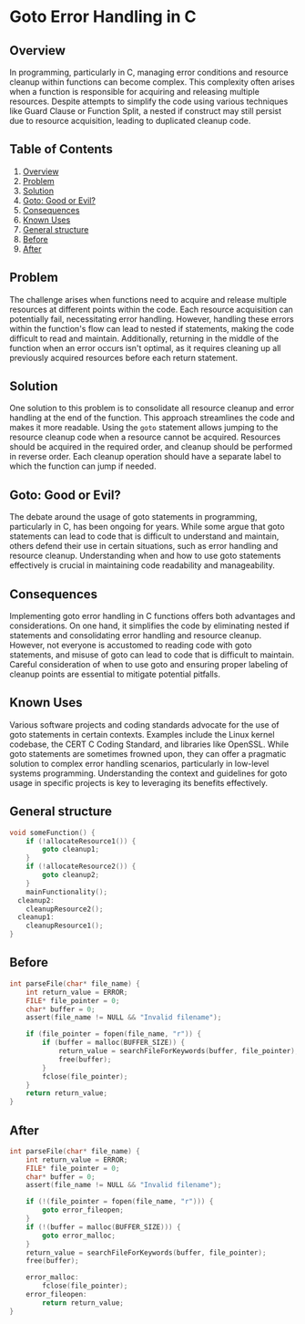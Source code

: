 # Goto Error Handling in C

## Overview

In programming, particularly in C, managing error conditions and resource cleanup within functions can become complex. This complexity often arises when a function is responsible for acquiring and releasing multiple resources. Despite attempts to simplify the code using various techniques like Guard Clause or Function Split, a nested if construct may still persist due to resource acquisition, leading to duplicated cleanup code.

## Table of Contents

1. [Overview](#overview)
2. [Problem](#problem)
3. [Solution](#solution)
4. [Goto: Good or Evil?](#goto-good-or-evil)
5. [Consequences](#consequences)
6. [Known Uses](#known-uses)
7. [General structure](#general-structure)
8. [Before](#before)
9. [After](#after)

## Problem

The challenge arises when functions need to acquire and release multiple resources at different points within the code. Each resource acquisition can potentially fail, necessitating error handling. However, handling these errors within the function's flow can lead to nested if statements, making the code difficult to read and maintain. Additionally, returning in the middle of the function when an error occurs isn't optimal, as it requires cleaning up all previously acquired resources before each return statement.

## Solution

One solution to this problem is to consolidate all resource cleanup and error handling at the end of the function. This approach streamlines the code and makes it more readable. Using the `goto` statement allows jumping to the resource cleanup code when a resource cannot be acquired. Resources should be acquired in the required order, and cleanup should be performed in reverse order. Each cleanup operation should have a separate label to which the function can jump if needed.

## Goto: Good or Evil?

The debate around the usage of goto statements in programming, particularly in C, has been ongoing for years. While some argue that goto statements can lead to code that is difficult to understand and maintain, others defend their use in certain situations, such as error handling and resource cleanup. Understanding when and how to use goto statements effectively is crucial in maintaining code readability and manageability.

## Consequences

Implementing goto error handling in C functions offers both advantages and considerations. On one hand, it simplifies the code by eliminating nested if statements and consolidating error handling and resource cleanup. However, not everyone is accustomed to reading code with goto statements, and misuse of goto can lead to code that is difficult to maintain. Careful consideration of when to use goto and ensuring proper labeling of cleanup points are essential to mitigate potential pitfalls.

## Known Uses

Various software projects and coding standards advocate for the use of goto statements in certain contexts. Examples include the Linux kernel codebase, the CERT C Coding Standard, and libraries like OpenSSL. While goto statements are sometimes frowned upon, they can offer a pragmatic solution to complex error handling scenarios, particularly in low-level systems programming. Understanding the context and guidelines for goto usage in specific projects is key to leveraging its benefits effectively.

## General structure

```c
void someFunction() {
    if (!allocateResource1()) {
        goto cleanup1;
    }
    if (!allocateResource2()) {
        goto cleanup2;
    }
    mainFunctionality();
  cleanup2:
    cleanupResource2();
  cleanup1:
    cleanupResource1();
}
```

## Before

```c
int parseFile(char* file_name) {
    int return_value = ERROR;
    FILE* file_pointer = 0;
    char* buffer = 0;
    assert(file_name != NULL && "Invalid filename");

    if (file_pointer = fopen(file_name, "r")) {
        if (buffer = malloc(BUFFER_SIZE)) {
            return_value = searchFileForKeywords(buffer, file_pointer);
            free(buffer);
        }
        fclose(file_pointer);
    }
    return return_value;
}
```

## After

```c
int parseFile(char* file_name) {
    int return_value = ERROR;
    FILE* file_pointer = 0;
    char* buffer = 0;
    assert(file_name != NULL && "Invalid filename");

    if (!(file_pointer = fopen(file_name, "r"))) {
        goto error_fileopen;
    }
    if (!(buffer = malloc(BUFFER_SIZE))) {
        goto error_malloc;
    }
    return_value = searchFileForKeywords(buffer, file_pointer);
    free(buffer);

    error_malloc:
        fclose(file_pointer);
    error_fileopen:
        return return_value;
}
```
